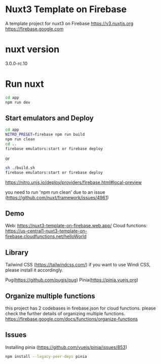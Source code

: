 # Nuxt3 Template on Firebase
A template project for nuxt3 on Firebase
https://v3.nuxtjs.org
https://firebase.google.com

# nuxt version
3.0.0-rc.10

# Run nuxt
```bash
cd app
npm run dev
```

## Start emulators and Deploy
```bash
cd app
NITRO_PRESET=firebase npm run build
npm run clean
cd ..
firebase emulators:start or firebase deploy
```
or
```bash
sh ./build.sh
firebase emulators:start or firebase deploy
```

https://nitro.unjs.io/deploy/providers/firebase.html#local-preview

you need to run 'npm run clean' due to an issue (https://github.com/nuxt/framework/issues/4961)

## Demo
Web: https://nuxt3-template-on-firebase.web.app/
Cloud functions: https://us-central1-nuxt3-template-on-firebase.cloudfunctions.net/helloWorld

## Library
Tailwind CSS (https://tailwindcss.com/)
if you want to use Windi CSS, please install it accordingly.

Pug(https://github.com/pugjs/pug)
Pinia(https://pinia.vuejs.org)


## Organize multiple functions
this project has 2 codebases in firebase.json for cloud functions. please check the further details of organizing multiple functions.
https://firebase.google.com/docs/functions/organize-functions

## Issues

Installing pinia (https://github.com/vuejs/pinia/issues/853)
```bash
npm install --legacy-peer-deps pinia
```
